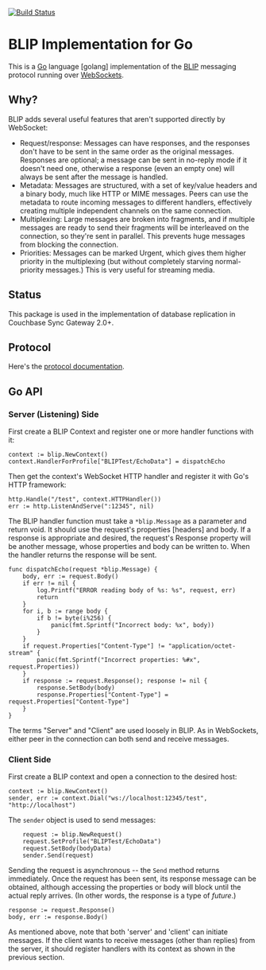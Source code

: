 [![Build Status](http://drone.couchbase.io/api/badges/couchbase/go-blip/status.svg)](http://drone.couchbase.io/couchbase/go-blip)

# BLIP Implementation for Go

This is a [Go][GO] language [golang] implementation of the [BLIP][BLIP] messaging protocol running over [WebSockets][WEBSOCKET].

## Why?

BLIP adds several useful features that aren't supported directly by WebSocket:

* Request/response: Messages can have responses, and the responses don't have to be sent in the same order as the original messages. Responses are optional; a message can be sent in no-reply mode if it doesn't need one, otherwise a response (even an empty one) will always be sent after the message is handled.
* Metadata: Messages are structured, with a set of key/value headers and a binary body, much like HTTP or MIME messages. Peers can use the metadata to route incoming messages to different handlers, effectively creating multiple independent channels on the same connection.
* Multiplexing: Large messages are broken into fragments, and if multiple messages are ready to send their fragments will be interleaved on the connection, so they're sent in parallel. This prevents huge messages from blocking the connection.
* Priorities: Messages can be marked Urgent, which gives them higher priority in the multiplexing (but without completely starving normal-priority messages.) This is very useful for streaming media.

## Status

This package is used in the implementation of database replication in Couchbase Sync Gateway 2.0+.

## Protocol

Here's the [protocol documentation][BLIP_PROTOCOL].

## Go API

### Server (Listening) Side

First create a BLIP Context and register one or more handler functions with it:

	context := blip.NewContext()
	context.HandlerForProfile["BLIPTest/EchoData"] = dispatchEcho

Then get the context's WebSocket HTTP handler and register it with Go's HTTP framework:

	http.Handle("/test", context.HTTPHandler())
	err := http.ListenAndServe(":12345", nil)

The BLIP handler function must take a `*blip.Message` as a parameter and return void. It should use the request's properties [headers] and body. If a response is appropriate and desired, the request's Response property will be another message, whose properties and body can be written to. When the handler returns the response will be sent.

	func dispatchEcho(request *blip.Message) {
		body, err := request.Body()
		if err != nil {
			log.Printf("ERROR reading body of %s: %s", request, err)
			return
		}
		for i, b := range body {
			if b != byte(i%256) {
				panic(fmt.Sprintf("Incorrect body: %x", body))
			}
		}
		if request.Properties["Content-Type"] != "application/octet-stream" {
			panic(fmt.Sprintf("Incorrect properties: %#x", request.Properties))
		}
		if response := request.Response(); response != nil {
			response.SetBody(body)
			response.Properties["Content-Type"] = request.Properties["Content-Type"]
		}
	}

The terms "Server" and "Client" are used loosely in BLIP. As in WebSockets, either peer in the connection can both send and receive messages.

### Client Side

First create a BLIP context and open a connection to the desired host:

	context := blip.NewContext()
	sender, err := context.Dial("ws://localhost:12345/test", "http://localhost")

The `sender` object is used to send messages:

		request := blip.NewRequest()
		request.SetProfile("BLIPTest/EchoData")
		request.SetBody(bodyData)
		sender.Send(request)

Sending the request is asynchronous -- the `Send` method returns immediately. Once the request has been sent, its response message can be obtained, although accessing the properties or body will block until the actual reply arrives. (In other words, the response is a type of _future_.)

	response := request.Response()
	body, err := response.Body()

As mentioned above, note that both 'server' and 'client' can initiate messages. If the client wants to receive messages (other than replies) from the server, it should register handlers with its context as shown in the previous section.

[GO]: http://golang.org
[BLIP]: https://github.com/couchbaselabs/BLIP-Cpp
[BLIP_PROTOCOL]: https://github.com/couchbaselabs/BLIP-Cpp/blob/master/docs/BLIP%20Protocol.md
[WEBSOCKET]: http://www.websocket.org
